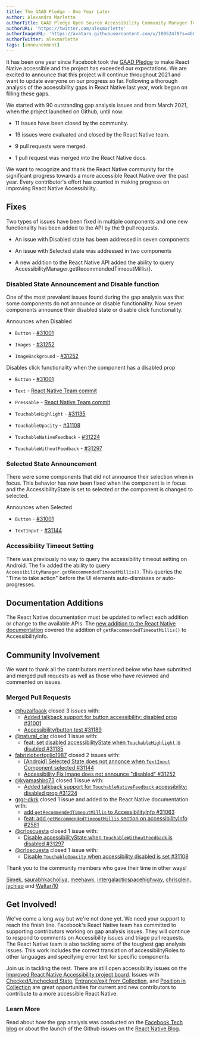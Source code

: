 ```yaml
---
title: The GAAD Pledge - One Year Later
author: Alexandra Marlette
authorTitle: GAAD Pledge Open Source Accessibility Community Manager for React Native
authorURL: 'https://twitter.com/alexmarlette'
authorImageURL: 'https://avatars.githubusercontent.com/u/10052470?s=460&u=7f2304cb929d1de703856717af86324c66728f3a&v=4'
authorTwitter: alexmarlette
tags: [announcement]
---
```


It has been one year since Facebook took the [GAAD Pledge](https://diamond.la/GAADPledge/) to make React Native accessible and the project has exceeded our expectations. We are excited to announce that this project will continue throughout 2021 and want to update everyone on our progress so far. Following a thorough analysis of the accessibility gaps in React Native last year, work began on filling these gaps.

We started with 90 outstanding gap analysis issues and from March 2021, when the project launched on Github, until now:

- 11 issues have been closed by the community.

- 19 issues were evaluated and closed by the React Native team.

- 9 pull requests were merged.

- 1 pull request was merged into the React Native docs.

We want to recognize and thank the React Native community for the significant progress towards a more accessible React Native over the past year. Every contributor's effort has counted in making progress on improving React Native Accessibility.

<!--truncate-->

## Fixes

Two types of issues have been fixed in multiple components and one new functionality has been added to the API by the 9 pull requests.

- An issue with Disabled state has been addressed in seven components

- An issue with Selected state was addressed in two components

- A new addition to the React Native API added the ability to query AccessibilityManager.getRecommendedTimeoutMillis().

### Disabled State Announcement and Disable function

One of the most prevalent issues found during the gap analysis was that some components do not announce or disable functionality. Now seven components announce their disabled state or disable click functionality.

Announces when Disabled

- `Button` - [#31001](https://github.com/facebook/react-native/pull/31001)

- `Images` - [#31252](https://github.com/facebook/react-native/pull/31252)

- `ImageBackground` - [#31252](https://github.com/facebook/react-native/pull/31252)

Disables click functionality when the component has a disabled prop

- `Button` - [#31001](https://github.com/facebook/react-native/pull/31001)

- `Text` - [React Native Team commit](https://github.com/facebook/react-native/commit/33ff4445dcf858cd5e6ba899163fd2a76774b641)

- `Pressable` - [React Native Team commit](https://github.com/facebook/react-native/commit/1c7d9c8046099eab8db4a460bedc0b2c07ed06df)

- `TouchableHighlight` - [#31135](https://github.com/facebook/react-native/pull/31135)

- `TouchableOpacity` - [#31108](https://github.com/facebook/react-native/pull/31108)

- `TouchableNativeFeedback` - [#31224](https://github.com/facebook/react-native/pull/31224)

- `TouchableWithoutFeedback` - [#31297](https://github.com/facebook/react-native/pull/31297)

### Selected State Announcement

There were some components that did not announce their selection when in focus. This behavior has now been fixed when the component is in focus and the AccessibilityState is set to selected or the component is changed to selected.

Announces when Selected

- `Button` -  [#31001](https://github.com/facebook/react-native/pull/31001)

- `TextInput` -  [#31144](https://github.com/facebook/react-native/pull/31144)

### Accessibility Timeout Setting

There was previously no way to query the accessibility timeout setting on Android. The fix added the ability to query `AccessibilityManager.getRecommendedTimeoutMillis()`. This queries the "Time to take action" before the UI elements auto-dismisses or auto-progresses.

## Documentation Additions

The React Native documentation must be updated to reflect each addition or change to the available APIs. The [new addition to the React Native documentation](https://reactnative.dev/docs/next/accessibilityinfo#getrecommendedtimeoutmillis-android) covered the addition of `getRecommendedTimeoutMillis()` to AccessibilityInfo.

## Community Involvement

We want to thank all the contributors mentioned below who have submitted and merged pull requests as well as those who have reviewed and commented on issues.

### Merged Pull Requests

- [@huzaifaaak](https://twitter.com/huzaifaaak) closed 3 issues with:
  - [Added talkback support for button accessibility: disabled prop #31001](https://github.com/facebook/react-native/pull/31001)
  - [Accessibility/button test #31189](https://github.com/facebook/react-native/pull/31189)
- [@natural_clar](https://twitter.com/natural_clar) closed 1 issue with:
  - [feat: set disabled accessibilityState when `TouchableHighlight` is disabled #31135](https://github.com/facebook/react-native/pull/31135)
- [fabriziobertoglio1987](https://github.com/fabriziobertoglio1987) closed 2 issues with:
  - [[Android] Selected State does not annonce when `TextInput` Component selected #31144](https://github.com/facebook/react-native/pull/31144)
  - [Accessibility Fix Image does not announce "disabled" #31252](https://github.com/facebook/react-native/pull/31252)
- [@kyamashiro73](https://twitter.com/kyamashiro73) closed 1 issue with:
  - [Added talkback support for `TouchableNativeFeedback` accessibility: disabled prop #31224](https://github.com/facebook/react-native/pull/31224)
- [grgr-dkrk](https://twitter.com/dkrk0901) closed 1 issue and added to the React Native documentation with:
  - [add `getRecommendedTimeoutMillis` to AccessibilityInfo #31063](https://github.com/facebook/react-native/pull/31063)
  - [feat: add `getRecommendedTimeoutMillis` section on accessibilityInfo #2581](https://github.com/facebook/react-native-website/pull/2581)
- [@crloscuesta](https://twitter.com/crloscuesta) closed 1 issue with:
  - [Disable accessibilityState when `TouchableWithoutFeedback` is disabled #31297](https://github.com/facebook/react-native/pull/31297)
- [@crloscuesta](https://twitter.com/crloscuesta) closed 1 issue with:
  - [Disable `TouchableOpacity` when accessibility disabled is set #31108](https://github.com/facebook/react-native/pull/31108)

Thank you to the community members who gave their time in other ways!

[Simek](https://github.com/Simek), [saurabhkacholiya](https://github.com/saurabhkacholiya), [meehawk](https://github.com/meehawk), [intergalacticspacehighway](https://github.com/intergalacticspacehighway), [chrisglein](https://github.com/chrisglein), [jychiao](https://github.com/jychiao) and [Waltari10](https://github.com/Waltari10)

## Get Involved!

We've come a long way but we're not done yet. We need your support to reach the finish line. Facebook's React Native team has committed to supporting contributors working on gap analysis issues. They will continue to respond to comments on Accessibility issues and triage pull requests. The React Native team is also tackling some of the toughest gap analysis issues. This work includes the correct translation of accessibilityRoles to other languages and specifying error text for specific components.

Join us in tackling the rest. There are still open accessibility issues on the [Improved React Native Accessibility project board](https://github.com/facebook/react-native/projects/15). Issues with [Checked/Unchecked State](https://github.com/facebook/react-native/issues/30843), [Entrance/exit from Collection](https://github.com/facebook/react-native/issues/30861), and [Position in Collection](https://github.com/facebook/react-native/issues/30977) are great opportunities for current and new contributors to contribute to a more accessible React Native.

### Learn More

Read about how the gap analysis was conducted on the [Facebook Tech blog](https://tech.fb.com/react-native-accessibility/) or about the launch of the Github issues on the [React Native Blog](https://reactnative.dev/blog/2021/03/08/GAAD-React-Native-Accessibility).